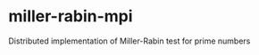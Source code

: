 miller-rabin-mpi
================

Distributed implementation of Miller-Rabin test for prime numbers
